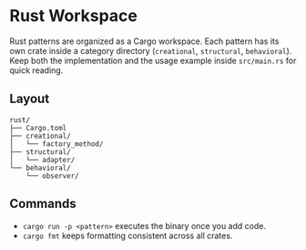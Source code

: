 # Rust Workspace

Rust patterns are organized as a Cargo workspace. Each pattern has its own crate inside a category directory (`creational`, `structural`, `behavioral`). Keep both the implementation and the usage example inside `src/main.rs` for quick reading.

## Layout

```
rust/
├── Cargo.toml
├── creational/
│   └── factory_method/
├── structural/
│   └── adapter/
└── behavioral/
    └── observer/
```

## Commands

- `cargo run -p <pattern>` executes the binary once you add code.
- `cargo fmt` keeps formatting consistent across all crates.
